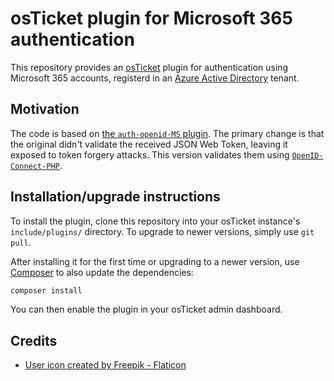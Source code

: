 # osTicket plugin for Microsoft 365 authentication

This repository provides an [osTicket](https://osticket.com/) plugin for authentication using Microsoft 365 accounts, registerd in an [Azure Active Directory](https://azure.microsoft.com/en-us/services/active-directory/) tenant.

## Motivation

The code is based on [the `auth-openid-MS` plugin](https://github.com/cbasolutions/osTicket-Plugins/tree/master/auth-openid-MS). The primary change is that the original didn't validate the received JSON Web Token, leaving it exposed to token forgery attacks. This version validates them using [`OpenID-Connect-PHP`](https://github.com/jumbojett/OpenID-Connect-PHP).


## Installation/upgrade instructions

To install the plugin, clone this repository into your osTicket instance's `include/plugins/` directory. To upgrade to newer versions, simply use `git pull`.

After installing it for the first time or upgrading to a newer version, use [Composer](https://getcomposer.org/) to also update the dependencies:

```sh
composer install
```

You can then enable the plugin in your osTicket admin dashboard.

## Credits

- [User icon created by Freepik - Flaticon](https://www.flaticon.com/free-icons/user)
